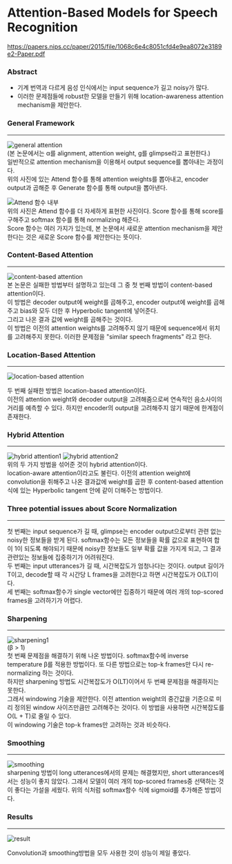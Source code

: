 # Attention-Based Models for Speech Recognition  
https://papers.nips.cc/paper/2015/file/1068c6e4c8051cfd4e9ea8072e3189e2-Paper.pdf

### Abstract

- 기계 번역과 다르게 음성 인식에서는 input sequence가 길고 noisy가 많다.
- 이러한 문제점들에 robust한 모델을 만들기 위해 location-awareness attention mechanism을 제안한다. 


### General Framework
---
![general attention](https://user-images.githubusercontent.com/54731898/104130582-d94f3e80-53b4-11eb-99fc-c9450c1a5efb.PNG)  
(본 논문에서는 α를 alignment, attention weight, g를 glimpse라고 표현한다.)  
일반적으로 attention mechanism을 이용해서 output sequence를 뽑아내는 과정이다.  
위의 사진에 있는 Attend 함수를 통해 attention weights를 뽑아내고, 
encoder output과 곱해준 후 Generate 함수를 통해 output을 뽑아낸다.


![Attend 함수 내부](https://user-images.githubusercontent.com/54731898/104130630-216e6100-53b5-11eb-9872-8bb685c2a404.PNG)  
위의 사진은 Attend 함수를 더 자세하게 표현한 사진이다.
Score 함수를 통해 score를 구해주고 softmax 함수를 통해 normalizing 해준다.   
Score 함수는 여러 가지가 있는데, 
본 논문에서 새로운 attention mechanism을 제안한다는 것은 새로운 Score 함수를 제안한다는 뜻이다.  
### Content-Based Attention
---
![content-based attention](https://user-images.githubusercontent.com/54731898/104130645-2e8b5000-53b5-11eb-9a66-00255d7b0192.PNG)  
본 논문은 실패한 방법부터 설명하고 있는데 그 중 첫 번째 방법이 content-based attention이다.  
이 방법은 decoder output에 weight를 곱해주고, encoder output에 weight를 곱해주고 bias와
모두 더한 후 Hyperbolic tangent에 넣어준다.  
그리고 나온 결과 값에 weight를 곱해주는 것이다.     
이 방법은 이전의 attention weights를 고려해주지 않기 때문에 sequence에서 위치를 고려해주지 못한다.
이러한 문제점을 "similar speech fragments" 라고 한다.  
### Location-Based Attention
---
![location-based attention](https://user-images.githubusercontent.com/54731898/104130647-2fbc7d00-53b5-11eb-97b1-dc128ec2096b.PNG)  

두 번째 실패한 방법은 location-based attention이다.  
이전의 attention weight와 decoder output을 고려해줌으로써 연속적인 음소사이의 거리를 예측할 수 있다.   하지만 encoder의 output을 고려해주지 않기 때문에 한계점이 존재한다.


### Hybrid Attention
---
![hybrid attention1](https://user-images.githubusercontent.com/54731898/104130658-4b278800-53b5-11eb-92c2-76b45d9c65d2.PNG)
![hybrid attention2](https://user-images.githubusercontent.com/54731898/104130659-4bc01e80-53b5-11eb-8d38-f519c7eeed7d.PNG)  
위의 두 가지 방법을 섞어준 것이 hybrid attention이다.  
location-aware attention이라고도 불린다.
이전의 attention weight에 convolution을 취해주고 나온 결과값에 weight를 곱한 후
content-based attention식에 있는 Hyperbolic tangent 안에 같이 더해주는 방법이다.  


### Three potential issues about Score Normalization
---
첫 번째는 input sequence가 길 때, glimpse는 encoder output으로부터 관련 없는 noisy한 정보들을 받게 된다. softmax함수는 모든 정보들을 확률 값으로 표현하여 합이 1이 되도록 해야되기 때문에 
noisy한 정보들도 일부 확률 값을 가지게 되고, 그 결과 관련있는 정보들에 집중하기가 어려워진다.  
두 번째는 input utterances가 길 때, 시간복잡도가 엄청나다는 것이다. output 길이가 T이고, 
decode할 때 각 시간당 L frames을 고려한다고 하면 시간복잡도가 O(LT)이다.  
세 번째는 softmax함수가 single vector에만 집중하기 때문에 여러 개의 top-scored frames을 고려하기가 어렵다.  

### Sharpening
---
![sharpening1](https://user-images.githubusercontent.com/54731898/104130666-5ed2ee80-53b5-11eb-8d26-4f96e089df0a.PNG)  
(β > 1)  
첫 번째 문제점을 해결하기 위해 나온 방법이다.
softmax함수에 inverse temperature β를 적용한 방법이다. 또 다른 방법으로는 top-k frames만 다시 re-normalizing 하는 것이다.  
하지만 sharpening 방법도 시간복잡도가 O(LT)이어서 두 번째 문제점을 해결하지는 못한다.  
그래서 windowing 기술을 제안한다. 이전 attention weight의 중간값을 기준으로 미리 정의된 window 사이즈만큼만 고려해주는 것이다. 이 방법을 사용하면 시간복잡도를 O(L + T)로 줄일 수 있다.  
이 windowing 기술은 top-k frames만 고려하는 것과 비슷하다.  

### Smoothing
---
![smoothing](https://user-images.githubusercontent.com/54731898/104130671-60041b80-53b5-11eb-8f2c-1ed524cc0390.PNG)  
sharpening 방법이 long utterances에서의 문제는 해결했지만, short utterances에서는 성능이 좋지 않았다. 그래서 모델이 여러 개의 top-scored frames중 선택하는 것이 좋다는 가설을 세웠다.
위의 식처럼 softmax함수 식에 sigmoid를 추가해준 방법이다.  

### Results
---
![result](https://user-images.githubusercontent.com/54731898/104130672-61354880-53b5-11eb-8020-5f45ab89d00d.PNG)   

Convolution과 smoothing방법을 모두 사용한 것이 성능이 제일 좋았다.

